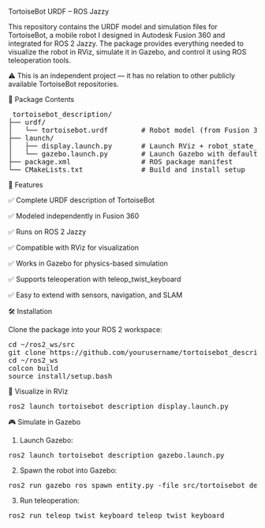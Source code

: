 TortoiseBot URDF – ROS Jazzy

This repository contains the URDF model and simulation files for TortoiseBot, a mobile robot I designed in Autodesk Fusion 360 and integrated for ROS 2 Jazzy. The package provides everything needed to visualize the robot in RViz, simulate it in Gazebo, and control it using ROS teleoperation tools.

⚠️ This is an independent project — it has no relation to other publicly available TortoiseBot repositories.


📂 Package Contents
<pre> tortoisebot_description/
├── urdf/
│   └── tortoisebot.urdf        # Robot model (from Fusion 360)
├── launch/
│   ├── display.launch.py       # Launch RViz + robot_state_publisher
│   └── gazebo.launch.py        # Launch Gazebo with default world
├── package.xml                 # ROS package manifest
└── CMakeLists.txt              # Build and install setup</pre>


🚀 Features

✅ Complete URDF description of TortoiseBot

✅ Modeled independently in Fusion 360

✅ Runs on ROS 2 Jazzy

✅ Compatible with RViz for visualization

✅ Works in Gazebo for physics-based simulation

✅ Supports teleoperation with teleop_twist_keyboard

✅ Easy to extend with sensors, navigation, and SLAM


🛠️ Installation

Clone the package into your ROS 2 workspace:

<pre>cd ~/ros2_ws/src
git clone https://github.com/yourusername/tortoisebot_description.git
cd ~/ros2_ws
colcon build
source install/setup.bash </pre>


👀 Visualize in RViz

<pre>ros2 launch tortoisebot_description display.launch.py</pre>


🎮 Simulate in Gazebo
1. Launch Gazebo:

<pre>ros2 launch tortoisebot_description gazebo.launch.py</pre>

2. Spawn the robot into Gazebo:

<pre>ros2 run gazebo_ros spawn_entity.py -file src/tortoisebot_description/urdf/tortoisebot.urdf -entity tortoisebot</pre>

3. Run teleoperation:

<pre>ros2 run teleop_twist_keyboard teleop_twist_keyboard</pre>


